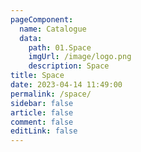 ```yaml
---
pageComponent:
  name: Catalogue
  data:
    path: 01.Space
    imgUrl: /image/logo.png
    description: Space
title: Space
date: 2023-04-14 11:49:00
permalink: /space/
sidebar: false
article: false
comment: false
editLink: false
---
```


